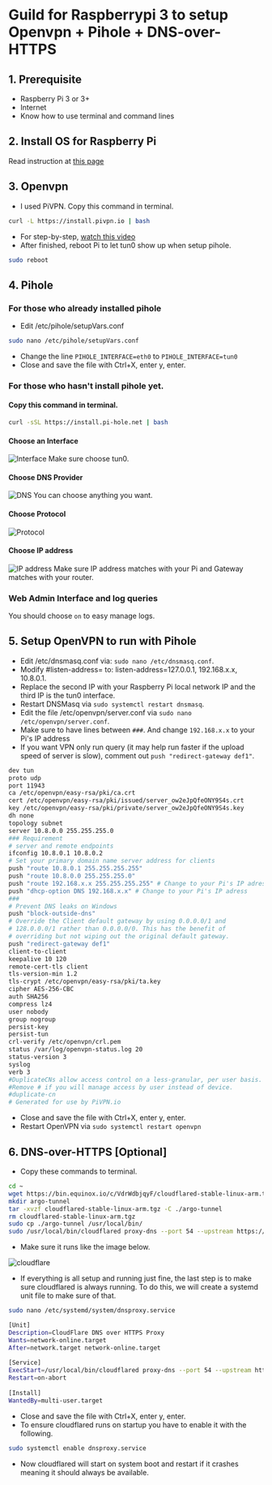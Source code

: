 # Guild for Raspberrypi 3 to setup Openvpn + Pihole + DNS-over-HTTPS

## 1. Prerequisite
* Raspberry Pi 3 or 3+
* Internet
* Know how to use terminal and command lines

## 2. Install OS for Raspberry Pi
Read instruction at [this page](https://www.raspberrypi.org/help/noobs-setup/2/)

## 3. Openvpn
* I used PiVPN. Copy this command in terminal.

```bash
curl -L https://install.pivpn.io | bash

```
* For step-by-step, [watch this video](https://www.youtube.com/watch?v=9RSHSt4RuLk)
* After finished, reboot Pi to let tun0 show up when setup pihole.

```bash
sudo reboot
```

## 4. Pihole

### For those who already installed pihole 
* Edit /etc/pihole/setupVars.conf
```bash
sudo nano /etc/pihole/setupVars.conf
```
* Change the line `PIHOLE_INTERFACE=eth0` to `PIHOLE_INTERFACE=tun0`
* Close and save the file with Ctrl+X, enter y, enter.

### For those who hasn't install pihole yet.

#### Copy this command in terminal.
```bash
curl -sSL https://install.pi-hole.net | bash
```
#### Choose an Interface
![Interface](https://github.com/quyentruong/Raspberrypi-3-Openvpn-Pihole-DNS-over-HTTPS/blob/master/docs/assets/image/interface.PNG?raw=true "Interface")
Make sure choose tun0.

#### Choose DNS Provider
![DNS](https://github.com/quyentruong/Raspberrypi-3-Openvpn-Pihole-DNS-over-HTTPS/blob/master/docs/assets/image/dns.PNG?raw=true "DNS")
You can choose anything you want.

#### Choose Protocol
![Protocol](https://github.com/quyentruong/Raspberrypi-3-Openvpn-Pihole-DNS-over-HTTPS/blob/master/docs/assets/image/protocol.PNG?raw=true "Protocol")

#### Choose IP address
![IP address](https://github.com/quyentruong/Raspberrypi-3-Openvpn-Pihole-DNS-over-HTTPS/blob/master/docs/assets/image/IPaddress.PNG?raw=true "IP address")
Make sure IP address matches with your Pi and Gateway matches with your router.

### Web Admin Interface and log queries
You should choose `on` to easy manage logs.

## 5. Setup OpenVPN to run with Pihole

* Edit /etc/dnsmasq.conf via: `sudo nano /etc/dnsmasq.conf`.
* Modify #listen-address= to: listen-address=127.0.0.1, 192.168.x.x, 10.8.0.1.
* Replace the second IP with your Raspberry Pi local network IP and the third IP is the tun0 interface.
* Restart DNSMasq via `sudo systemctl restart dnsmasq`.
* Edit the file /etc/openvpn/server.conf via `sudo nano /etc/openvpn/server.conf`.
* Make sure to have lines between `###`. And change `192.168.x.x` to your Pi's IP address
* If you want VPN only run query (it may help run faster if the upload speed of server is slow), comment out `push "redirect-gateway def1"`.

```bash
dev tun
proto udp
port 11943
ca /etc/openvpn/easy-rsa/pki/ca.crt
cert /etc/openvpn/easy-rsa/pki/issued/server_ow2eJpQfeONY9S4s.crt
key /etc/openvpn/easy-rsa/pki/private/server_ow2eJpQfeONY9S4s.key
dh none
topology subnet
server 10.8.0.0 255.255.255.0
### Requirement
# server and remote endpoints
ifconfig 10.8.0.1 10.8.0.2
# Set your primary domain name server address for clients
push "route 10.8.0.1 255.255.255.255"
push "route 10.8.0.0 255.255.255.0"
push "route 192.168.x.x 255.255.255.255" # Change to your Pi's IP adress 
push "dhcp-option DNS 192.168.x.x" # Change to your Pi's IP adress
###
# Prevent DNS leaks on Windows
push "block-outside-dns"
# Override the Client default gateway by using 0.0.0.0/1 and
# 128.0.0.0/1 rather than 0.0.0.0/0. This has the benefit of
# overriding but not wiping out the original default gateway.
push "redirect-gateway def1"
client-to-client
keepalive 10 120
remote-cert-tls client
tls-version-min 1.2
tls-crypt /etc/openvpn/easy-rsa/pki/ta.key
cipher AES-256-CBC
auth SHA256
compress lz4
user nobody
group nogroup
persist-key
persist-tun
crl-verify /etc/openvpn/crl.pem
status /var/log/openvpn-status.log 20
status-version 3
syslog
verb 3
#DuplicateCNs allow access control on a less-granular, per user basis.
#Remove # if you will manage access by user instead of device. 
#duplicate-cn
# Generated for use by PiVPN.io
```

* Close and save the file with Ctrl+X, enter y, enter.
* Restart OpenVPN via `sudo systemctl restart openvpn`

## 6. DNS-over-HTTPS [Optional]

* Copy these commands to terminal.
```bash
cd ~
wget https://bin.equinox.io/c/VdrWdbjqyF/cloudflared-stable-linux-arm.tgz
mkdir argo-tunnel
tar -xvzf cloudflared-stable-linux-arm.tgz -C ./argo-tunnel
rm cloudflared-stable-linux-arm.tgz
sudo cp ./argo-tunnel /usr/local/bin/
sudo /usr/local/bin/cloudflared proxy-dns --port 54 --upstream https://1.1.1.1/.well-known/dns-query --upstream https://1.0.0.1/.well-known/dns-query
```
* Make sure it runs like the image below.

![cloudflare](https://github.com/quyentruong/Raspberrypi-3-Openvpn-Pihole-DNS-over-HTTPS/blob/master/docs/assets/image/cloudflare.PNG?raw=true "cloudflare")
* If everything is all setup and running just fine, the last step is to make sure cloudflared is always running. To do this, we will create a systemd unit file to make sure of that.

```bash
sudo nano /etc/systemd/system/dnsproxy.service
```

```bash
[Unit]
Description=CloudFlare DNS over HTTPS Proxy
Wants=network-online.target
After=network.target network-online.target
 
[Service]
ExecStart=/usr/local/bin/cloudflared proxy-dns --port 54 --upstream https://1.1.1.1/.well-known/dns-query --upstream https://1.0.0.1/.well-known/dns-query
Restart=on-abort
 
[Install]
WantedBy=multi-user.target
```

* Close and save the file with Ctrl+X, enter y, enter.
* To ensure cloudflared runs on startup you have to enable it with the following.

```bash
sudo systemctl enable dnsproxy.service
```

* Now cloudflared will start on system boot and restart if it crashes meaning it should always be available.

